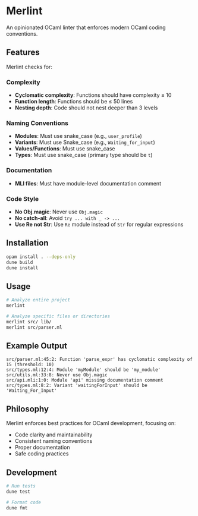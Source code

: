 # Merlint

An opinionated OCaml linter that enforces modern OCaml coding conventions.

## Features

Merlint checks for:

### Complexity
- **Cyclomatic complexity**: Functions should have complexity ≤ 10
- **Function length**: Functions should be ≤ 50 lines  
- **Nesting depth**: Code should not nest deeper than 3 levels

### Naming Conventions
- **Modules**: Must use snake_case (e.g., `user_profile`)
- **Variants**: Must use Snake_case (e.g., `Waiting_for_input`)
- **Values/Functions**: Must use snake_case
- **Types**: Must use snake_case (primary type should be `t`)

### Documentation
- **MLI files**: Must have module-level documentation comment

### Code Style
- **No Obj.magic**: Never use `Obj.magic`
- **No catch-all**: Avoid `try ... with _ -> ...`
- **Use Re not Str**: Use `Re` module instead of `Str` for regular expressions

## Installation

```bash
opam install . --deps-only
dune build
dune install
```

## Usage

```bash
# Analyze entire project
merlint

# Analyze specific files or directories
merlint src/ lib/
merlint src/parser.ml
```

## Example Output

```
src/parser.ml:45:2: Function 'parse_expr' has cyclomatic complexity of 15 (threshold: 10)
src/types.ml:12:4: Module 'myModule' should be 'my_module'
src/utils.ml:33:8: Never use Obj.magic
src/api.mli:1:0: Module 'api' missing documentation comment
src/types.ml:8:2: Variant 'waitingForInput' should be 'Waiting_For_Input'
```

## Philosophy

Merlint enforces best practices for OCaml development, focusing on:
- Code clarity and maintainability
- Consistent naming conventions
- Proper documentation
- Safe coding practices

## Development

```bash
# Run tests
dune test

# Format code
dune fmt
```